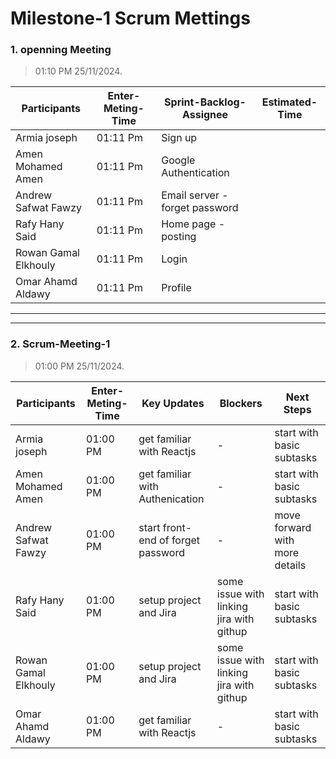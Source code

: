 # Milestone-1 Scrum Mettings

### 1. openning Meeting

> 01:10 PM 25/11/2024.

| **Participants**     | **Enter-Meting-Time** | **Sprint-Backlog-Assignee**    | **Estimated-Time** |
| -------------------- | --------------------- | ------------------------------ | ------------------ |
| Armia joseph         | 01:11 Pm              | Sign up                        |                    |
| Amen Mohamed Amen    | 01:11 Pm              | Google Authentication          |                    |
| Andrew Safwat Fawzy  | 01:11 Pm              | Email server - forget password |                    |
| Rafy Hany Said       | 01:11 Pm              | Home page - posting            |                    |
| Rowan Gamal Elkhouly | 01:11 Pm              | Login                          |                    |
| Omar Ahamd Aldawy    | 01:11 Pm              | Profile                        |                    |

---

---

### 2. Scrum-Meeting-1

> 01:00 PM 25/11/2024.

| **Participants**     | **Enter-Meting-Time** | **Key Updates**                    | **Blockers**                             | **Next Steps**                 |
| -------------------- | --------------------- | ---------------------------------- | ---------------------------------------- | ------------------------------ |
| Armia joseph         | 01:00 PM              | get familiar with Reactjs          | -                                        | start with basic subtasks      |
| Amen Mohamed Amen    | 01:00 PM              | get familiar with Authenication    | -                                        | start with basic subtasks      |
| Andrew Safwat Fawzy  | 01:00 PM              | start front-end of forget password | -                                        | move forward with more details |
| Rafy Hany Said       | 01:00 PM              | setup project and Jira             | some issue with linking jira with githup | start with basic subtasks      |
| Rowan Gamal Elkhouly | 01:00 PM              | setup project and Jira             | some issue with linking jira with githup | start with basic subtasks      |
| Omar Ahamd Aldawy    | 01:00 PM              | get familiar with Reactjs          | -                                        | start with basic subtasks      |
